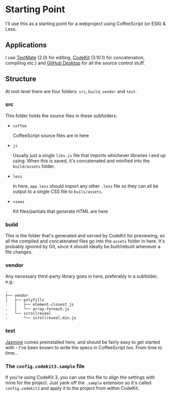 Starting Point
==============

I'll use this as a starting point for a webproject using CoffeeScript (or ES6) & Less.

Applications
------------

I use [TextMate][TM2] (2.0) for editing, [CodeKit][CK2] (3.10.1) for concatenation, compiling etc.) and [GitHub Desktop][GHD] for all the source control stuff.

[TM2]: https://macromates.com/
[CK2]: https://codekitapp.com/
[GHD]: https://desktop.github.com/

Structure
---------

At root level there are four folders: `src`, `build`, `vendor` and `test`.

### src

This folder holds the source files in these subfolders:

* `coffee`

	CoffeeScript source files are in here

* `js`

	Usually just a single `libs.js` file that imports whichever libraries I end
	up using. When this is saved, it's concatenated and minified into the
	`build/assets` folder.

* `less`

	In here, `app.less` should import any other `.less` file so they can all be
	output to a single CSS file to `buils/assets`.

* `views`

	Kit files/partials that generate HTML are here

### build

This is the folder that's generated and served by CodeKit for previewing, so
all the compiled and concatenated files go into the `assets` folder in here.
It's probably ignored by Git, since it should ideally be built/rebuilt whenever
a file changes.

### vendor

Any necessary third-party library goes in here, preferably in a subfolder, e.g.:

	.
	├── vendor
	│   ├── polyfills
	.   │   ├── element-closest.js
	.   │   └── array-foreach.js
	.   └── scrollreveal
	.       └── scrollreveal.min.js



### test

[Jasmine][JSM] comes preinstalled here, and should be fairly easy to get
started with - I've been known to write the specs in CoffeeScript too.
From time to time...

[JSM]: http://jasmine.github.io/

### The `config.codekit3.sample` file

If you're using CodeKit 3, you can use this file to align the settings with mine for the project. Just yank off the `.sample` extension so it's called `config.codekit3` and apply it to the project from within CodeKit.
